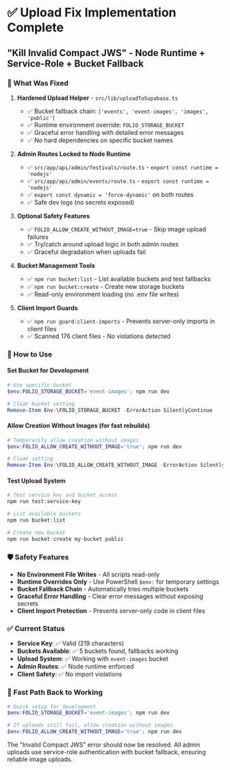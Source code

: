 # ✅ Upload Fix Implementation Complete

## **"Kill Invalid Compact JWS" - Node Runtime + Service-Role + Bucket Fallback**

### **🔧 What Was Fixed**

1. **Hardened Upload Helper** - `src/lib/uploadToSupabase.ts`
   - ✅ Bucket fallback chain: `['events', 'event-images', 'images', 'public']`
   - ✅ Runtime environment override: `FOLIO_STORAGE_BUCKET`
   - ✅ Graceful error handling with detailed error messages
   - ✅ No hard dependencies on specific bucket names

2. **Admin Routes Locked to Node Runtime**
   - ✅ `src/app/api/admin/festivals/route.ts` - `export const runtime = 'nodejs'`
   - ✅ `src/app/api/admin/events/route.ts` - `export const runtime = 'nodejs'`
   - ✅ `export const dynamic = 'force-dynamic'` on both routes
   - ✅ Safe dev logs (no secrets exposed)

3. **Optional Safety Features**
   - ✅ `FOLIO_ALLOW_CREATE_WITHOUT_IMAGE=true` - Skip image upload failures
   - ✅ Try/catch around upload logic in both admin routes
   - ✅ Graceful degradation when uploads fail

4. **Bucket Management Tools**
   - ✅ `npm run bucket:list` - List available buckets and test fallbacks
   - ✅ `npm run bucket:create` - Create new storage buckets
   - ✅ Read-only environment loading (no .env file writes)

5. **Client Import Guards**
   - ✅ `npm run guard:client-imports` - Prevents server-only imports in client files
   - ✅ Scanned 176 client files - No violations detected

### **🚀 How to Use**

#### **Set Bucket for Development**
```powershell
# Use specific bucket
$env:FOLIO_STORAGE_BUCKET='event-images'; npm run dev

# Clear bucket setting
Remove-Item Env:\FOLIO_STORAGE_BUCKET -ErrorAction SilentlyContinue
```

#### **Allow Creation Without Images (for fast rebuilds)**
```powershell
# Temporarily allow creation without images
$env:FOLIO_ALLOW_CREATE_WITHOUT_IMAGE='true'; npm run dev

# Clear setting
Remove-Item Env:\FOLIO_ALLOW_CREATE_WITHOUT_IMAGE -ErrorAction SilentlyContinue
```

#### **Test Upload System**
```powershell
# Test service key and bucket access
npm run test:service-key

# List available buckets
npm run bucket:list

# Create new bucket
npm run bucket:create my-bucket public
```

### **🛡️ Safety Features**

- **No Environment File Writes** - All scripts read-only
- **Runtime Overrides Only** - Use PowerShell `$env:` for temporary settings
- **Bucket Fallback Chain** - Automatically tries multiple buckets
- **Graceful Error Handling** - Clear error messages without exposing secrets
- **Client Import Protection** - Prevents server-only code in client files

### **✅ Current Status**

- **Service Key**: ✅ Valid (219 characters)
- **Buckets Available**: ✅ 5 buckets found, fallbacks working
- **Upload System**: ✅ Working with `event-images` bucket
- **Admin Routes**: ✅ Node runtime enforced
- **Client Safety**: ✅ No import violations

### **🎯 Fast Path Back to Working**

```powershell
# Quick setup for development
$env:FOLIO_STORAGE_BUCKET='event-images'; npm run dev

# If uploads still fail, allow creation without images
$env:FOLIO_ALLOW_CREATE_WITHOUT_IMAGE='true'; npm run dev
```

The "Invalid Compact JWS" error should now be resolved. All admin uploads use service-role authentication with bucket fallback, ensuring reliable image uploads.



